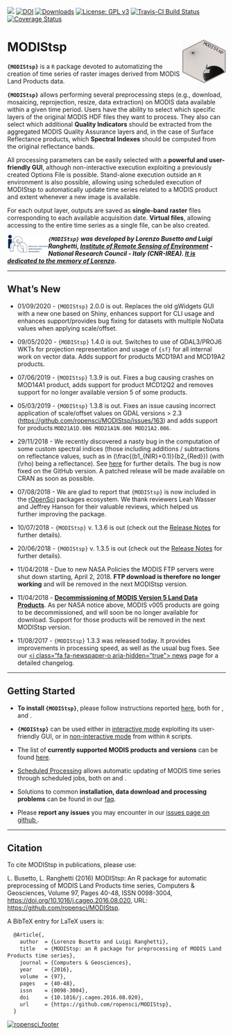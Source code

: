 
<!-- README.md is generated from README.Rmd. Please edit that file -->

[![](https://www.r-pkg.org/badges/version-ago/MODIStsp)](https://cran.rstudio.com/web/packages/MODIStsp/index.html)
[![DOI](https://zenodo.org/badge/DOI/10.5281/zenodo.290683.svg)](https://doi.org/10.5281/zenodo.290683)
[![Downloads](https://cranlogs.r-pkg.org/badges/MODIStsp?color=orange)](https://cran.rstudio.com/web/packages/MODIStsp/index.html)
[![License: GPL
v3](https://img.shields.io/badge/License-GPL%20v3-blue.svg)](https://www.gnu.org/licenses/gpl-3.0)
[![Travis-CI Build
Status](https://travis-ci.org/ropensci/MODIStsp.svg?branch=master)](https://travis-ci.org/ropensci/MODIStsp)
[![Coverage
Status](https://img.shields.io/codecov/c/github/ropensci/MODIStsp/master.svg)](https://codecov.io/github/ropensci/MODIStsp?branch=master)

# <i class="fa fa-globe" aria-hidden="true"></i> MODIStsp <img src="man/figures/logo.png" width="100" height="100" align="right"/>

<!-- # MODIStsp <img src='man/figures/logo.png' align="right" height="139" /> -->

**`{MODIStsp}`** is a `R` package devoted to automatizing the creation
of time series of raster images derived from MODIS Land Products data.

**`{MODIStsp}`** allows performing several preprocessing steps (e.g.,
download, mosaicing, reprojection, resize, data extraction) on MODIS
data available within a given time period. Users have the ability to
select which specific layers of the original MODIS HDF files they want
to process. They also can select which additional **Quality Indicators**
should be extracted from the aggregated MODIS Quality Assurance layers
and, in the case of Surface Reflectance products, which **Spectral
Indexes** should be computed from the original reflectance bands.

All processing parameters can be easily selected with a **powerful and
user-friendly GUI**, although non-interactive execution exploiting a
previously created Options File is possible. Stand-alone execution
outside an `R` environment is also possible, allowing using scheduled
execution of MODIStsp to automatically update time series related to a
MODIS product and extent whenever a new image is available.

For each output layer, outputs are saved as **single-band raster** files
corresponding to each available acquisition date. **Virtual files**,
allowing accessing to the entire time series as a single file, can be
also created.

<a href="http://www.irea.cnr.it/en/">
<img src="man/figures/irea_logo.png" height="40" align="left" /></a>

<span style="font-style:italic;font-weight:bold;">`{MODIStsp}` was
developed by Lorenzo Busetto and Luigi Ranghetti, [Institute of Remote
Sensing of Environment](http://www.irea.cnr.it/en/) - National Research
Council - Italy (CNR-IREA). [It is dedicated to the memory of
Lorenzo](https://docs.ropensci.org/MODIStsp/articles/lorenzo.html).</span>

-----

## <i class="fa fa-newspaper-o" aria-hidden="true"></i> What’s New

  - 01/09/2020 - `{MODIStsp}` 2.0.0 is out. Replaces the old gWidgets
    GUI with a new one based on Shiny, enhances support for CLI usage
    and enhances support/provides bug fixing for datasets with multiple
    NoData values when applying scale/offset.

  - 09/05/2020 - `{MODIStsp}` 1.4.0 is out. Switches to use of
    GDAL3/PROJ6 WKTs for projection representation and usage of `{sf}`
    for all internal work on vector data. Adds support for products
    MCD19A1 and MCD19A2 products.

  - 07/06/2019 - `{MODIStsp}` 1.3.9 is out. Fixes a bug causing crashes
    on MOD14A1 product, adds support for product MCD12Q2 and removes
    support for no longer available version 5 of some products.

  - 05/03/2019 - `{MODIStsp}` 1.3.8 is out. Fixes an issue causing
    incorrect application of scale/offset values on GDAL versions \> 2.3
    (<https://github.com/ropensci/MODIStsp/issues/163>) and adds support
    for products `MOD21A1D.006 MOD21A1N.006 MOD21A2.006`.

  - 29/11/2018 - We recently discovered a nasty bug in the computation
    of some custom spectral indices (those including additions /
    subtractions on reflectance values, such as in
    \(\frac{(b1_{NIR}+0.1)}{b2_{Red}}\) (with \(\rho\) being a
    reflectance). See
    [here](https://docs.ropensci.org/MODIStsp/articles/discovered_bug.html)
    for further details. The bug is now fixed on the GitHub version. A
    patched release will be made available on CRAN as soon as possible.

  - 07/08/2018 - We are glad to report that `{MODIStsp}` is now included
    in the [rOpenSci](https://ropensci.org/about/) packages ecosystem.
    We thank reviewers Leah Wasser and Jeffrey Hanson for their valuable
    reviews, which helped us  
    further improving the package.

  - 10/07/2018 - `{MODIStsp}` v. 1.3.6 is out (check out the [Release
    Notes](https://github.com/ropensci/MODIStsp/releases/tag/1.3.6) for
    further details).

  - 20/06/2018 - `{MODIStsp}` v. 1.3.5 is out (check out the [Release
    Notes](https://github.com/ropensci/MODIStsp/releases/tag/v1.3.5) for
    further details).

  - 11/04/2018 - Due to new NASA Policies the MODIS FTP servers were
    shut down starting, April 2, 2018. **FTP download is therefore no
    longer working** and will be removed in the next MODIStsp version.

  - 11/04/2018 - [**Decommissioning of MODIS Version 5 Land Data
    Products**](https://lpdaac.usgs.gov/news/decommissioning-modis-version-51-land-cover-type-data-products-january-7-2019/).
    As per NASA notice above, MODIS v005 products are going to be
    decommissioned, and will soon be no longer available for download.
    Support for those products will be removed in the next MODIStsp
    version.

  - 11/08/2017 - `{MODIStsp}` 1.3.3 was released today. It provides
    improvements in processing speed, as well as the usual bug fixes.
    See our [\<i class=“fa fa-newspaper-o aria-hidden=”true"\></i>
    news](news/index.html) page for a detailed changelog.

-----

## <i class="fa fa-cog" aria-hidden="true"></i> Getting Started

  - **To install `{MODIStsp}`**, please follow instructions reported
    [here](articles/installation.html), both for
    [<i class="fa fa-windows" aria-hidden="true"></i>](articles/installation.html#installing-on-windows)
    ,
    [<i class="fa fa-linux" aria-hidden="true"></i>](articles/installation.html#installing-on-linux-systems)
    and
    [<i class="fa fa-apple" aria-hidden="true"></i>](articles/installation.html#installing-on-mac).

  - **`{MODIStsp}`** can be used either in [interactive
    mode](articles/interactive_execution.html) exploiting its
    user-friendly GUI, or in [non-interactive
    mode](articles/noninteractive_execution.html) from within `R`
    scripts.

  - The list of **currently supported MODIS products and versions** can
    be found [here](articles/products_list.html).

  - [Scheduled
    Processing](articles/noninteractive_execution.html#scheduled-processing)
    allows automatic updating of MODIS time series through scheduled
    jobs, both on
    [<i class="fa fa-windows" aria-hidden="true"></i>](articles/standalone_execution.html#on-windows)
    and
    [<i class="fa fa-linux" aria-hidden="true"></i>](articles/standalone_execution.html#on-linux).

  - Solutions to common **installation, data download and processing
    problems** can be found in our
    [<i class="fa fa-question-circle-o" aria-hidden="true"></i>
    faq](https://docs.ropensci.org/MODIStsp/articles/faq.html).

  - Please **report any issues** you may encounter in our [issues page
    on github
    <i class="fa fa-github-square" aria-hidden="true"></i>](https://github.com/ropensci/MODIStsp/issues).

-----

## <i class="fa fa-pencil" aria-hidden="true"></i>Citation

To cite MODIStsp in publications, please use:

L. Busetto, L. Ranghetti (2016) MODIStsp: An R package for automatic
preprocessing of MODIS Land Products time series, Computers &
Geosciences, Volume 97, Pages 40-48, ISSN 0098-3004,
<https://doi.org/10.1016/j.cageo.2016.08.020>, URL:
<https://github.com/ropensci/MODIStsp>.

A BibTeX entry for LaTeX users is:

``` 
  @Article{,
    author  = {Lorenzo Busetto and Luigi Ranghetti},
    title   = {MODIStsp: an R package for preprocessing of MODIS Land Products time series},
    journal = {Computers & Geosciences},
    year    = {2016},
    volume  = {97},
    pages   = {40-48},
    issn    = {0098-3004},
    doi     = {10.1016/j.cageo.2016.08.020},
    url     = {https://github.com/ropensci/MODIStsp},
  }
```

[![ropensci\_footer](http://ropensci.org/public_images/github_footer.png)](https://ropensci.org)
